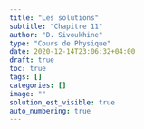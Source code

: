 ```yaml
---
title: "Les solutions"
subtitle: "Chapitre 11"
author: "D. Sivoukhine"
type: "Cours de Physique"
date: 2020-12-14T23:06:32+04:00
draft: true
toc: true
tags: []
categories: []
image: ""
solution_est_visible: true
auto_numbering: true
---
```

